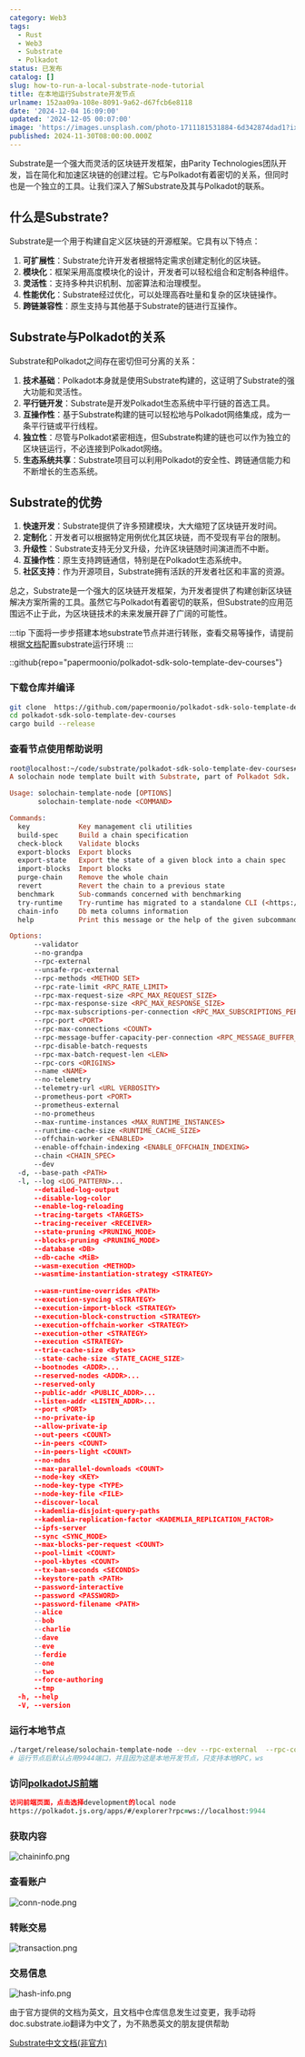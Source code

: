 ```yaml
---
category: Web3
tags:
  - Rust
  - Web3
  - Substrate
  - Polkadot
status: 已发布
catalog: []
slug: how-to-run-a-local-substrate-node-tutorial
title: 在本地运行Substrate开发节点
urlname: 152aa09a-108e-8091-9a62-d67fcb6e8118
date: '2024-12-04 16:09:00'
updated: '2024-12-05 00:07:00'
image: 'https://images.unsplash.com/photo-1711181531884-6d342874dad1?ixlib=rb-4.0.3&q=85&fm=jpg&crop=entropy&cs=srgb'
published: 2024-11-30T08:00:00.000Z
---
```


Substrate是一个强大而灵活的区块链开发框架，由Parity Technologies团队开发，旨在简化和加速区块链的创建过程。它与Polkadot有着密切的关系，但同时也是一个独立的工具。让我们深入了解Substrate及其与Polkadot的联系。


## 什么是Substrate?


Substrate是一个用于构建自定义区块链的开源框架。它具有以下特点：

1. **可扩展性**：Substrate允许开发者根据特定需求创建定制化的区块链。
2. **模块化**：框架采用高度模块化的设计，开发者可以轻松组合和定制各种组件。
3. **灵活性**：支持多种共识机制、加密算法和治理模型。
4. **性能优化**：Substrate经过优化，可以处理高吞吐量和复杂的区块链操作。
5. **跨链兼容性**：原生支持与其他基于Substrate的链进行互操作。

## Substrate与Polkadot的关系


Substrate和Polkadot之间存在密切但可分离的关系：

1. **技术基础**：Polkadot本身就是使用Substrate构建的，这证明了Substrate的强大功能和灵活性。
2. **平行链开发**：Substrate是开发Polkadot生态系统中平行链的首选工具。
3. **互操作性**：基于Substrate构建的链可以轻松地与Polkadot网络集成，成为一条平行链或平行线程。
4. **独立性**：尽管与Polkadot紧密相连，但Substrate构建的链也可以作为独立的区块链运行，不必连接到Polkadot网络。
5. **生态系统共享**：Substrate项目可以利用Polkadot的安全性、跨链通信能力和不断增长的生态系统。

## Substrate的优势

1. **快速开发**：Substrate提供了许多预建模块，大大缩短了区块链开发时间。
2. **定制化**：开发者可以根据特定用例优化其区块链，而不受现有平台的限制。
3. **升级性**：Substrate支持无分叉升级，允许区块链随时间演进而不中断。
4. **互操作性**：原生支持跨链通信，特别是在Polkadot生态系统中。
5. **社区支持**：作为开源项目，Substrate拥有活跃的开发者社区和丰富的资源。

总之，Substrate是一个强大的区块链开发框架，为开发者提供了构建创新区块链解决方案所需的工具。虽然它与Polkadot有着密切的联系，但Substrate的应用范围远不止于此，为区块链技术的未来发展开辟了广阔的可能性。


:::tip
下面将一步步搭建本地substrate节点并进行转账，查看交易等操作，请提前根据[文档](https://substrate-docs.pages.dev/en/install/macos/?mode=light)配置substrate运行环境
:::


::github{repo="papermoonio/polkadot-sdk-solo-template-dev-courses"}


### 下载仓库并编译


```bash
git clone  https://github.com/papermoonio/polkadot-sdk-solo-template-dev-courses 
cd polkadot-sdk-solo-template-dev-courses
cargo build --release
```


### 查看节点使用帮助说明


```prolog
root@localhost:~/code/substrate/polkadot-sdk-solo-template-dev-courses# ./target/release/solochain-template-node -h
A solochain node template built with Substrate, part of Polkadot Sdk.

Usage: solochain-template-node [OPTIONS]
       solochain-template-node <COMMAND>

Commands:
  key            Key management cli utilities
  build-spec     Build a chain specification
  check-block    Validate blocks
  export-blocks  Export blocks
  export-state   Export the state of a given block into a chain spec
  import-blocks  Import blocks
  purge-chain    Remove the whole chain
  revert         Revert the chain to a previous state
  benchmark      Sub-commands concerned with benchmarking
  try-runtime    Try-runtime has migrated to a standalone CLI (<https://github.com/paritytech/try-runtime-cli>). The subcommand exists as a stub and deprecation notice. It will be removed entirely some time after January 2024
  chain-info     Db meta columns information
  help           Print this message or the help of the given subcommand(s)

Options:
      --validator                                                                                Enable validator mode
      --no-grandpa                                                                               Disable GRANDPA
      --rpc-external                                                                             Listen to all RPC interfaces (default: local)
      --unsafe-rpc-external                                                                      Listen to all RPC interfaces
      --rpc-methods <METHOD SET>                                                                 RPC methods to expose. [default: auto] [possible values: auto, safe, unsafe]
      --rpc-rate-limit <RPC_RATE_LIMIT>                                                          RPC rate limiting (calls/minute) for each connection
      --rpc-max-request-size <RPC_MAX_REQUEST_SIZE>                                              Set the maximum RPC request payload size for both HTTP and WS in megabytes [default: 15]
      --rpc-max-response-size <RPC_MAX_RESPONSE_SIZE>                                            Set the maximum RPC response payload size for both HTTP and WS in megabytes [default: 15]
      --rpc-max-subscriptions-per-connection <RPC_MAX_SUBSCRIPTIONS_PER_CONNECTION>              Set the maximum concurrent subscriptions per connection [default: 1024]
      --rpc-port <PORT>                                                                          Specify JSON-RPC server TCP port
      --rpc-max-connections <COUNT>                                                              Maximum number of RPC server connections [default: 100]
      --rpc-message-buffer-capacity-per-connection <RPC_MESSAGE_BUFFER_CAPACITY_PER_CONNECTION>  The number of messages the RPC server is allowed to keep in memory [default: 64]
      --rpc-disable-batch-requests                                                               Disable RPC batch requests
      --rpc-max-batch-request-len <LEN>                                                          Limit the max length per RPC batch request
      --rpc-cors <ORIGINS>                                                                       Specify browser *origins* allowed to access the HTTP & WS RPC servers
      --name <NAME>                                                                              The human-readable name for this node
      --no-telemetry                                                                             Disable connecting to the Substrate telemetry server
      --telemetry-url <URL VERBOSITY>                                                            The URL of the telemetry server to connect to
      --prometheus-port <PORT>                                                                   Specify Prometheus exporter TCP Port
      --prometheus-external                                                                      Expose Prometheus exporter on all interfaces
      --no-prometheus                                                                            Do not expose a Prometheus exporter endpoint
      --max-runtime-instances <MAX_RUNTIME_INSTANCES>                                            The size of the instances cache for each runtime [max: 32] [default: 8]
      --runtime-cache-size <RUNTIME_CACHE_SIZE>                                                  Maximum number of different runtimes that can be cached [default: 2]
      --offchain-worker <ENABLED>                                                                Execute offchain workers on every block [default: when-authority] [possible values: always, never, when-authority]
      --enable-offchain-indexing <ENABLE_OFFCHAIN_INDEXING>                                      Enable offchain indexing API [default: false] [possible values: true, false]
      --chain <CHAIN_SPEC>                                                                       Specify the chain specification
      --dev                                                                                      Specify the development chain
  -d, --base-path <PATH>                                                                         Specify custom base path
  -l, --log <LOG_PATTERN>...                                                                     Sets a custom logging filter (syntax: `<target>=<level>`)
      --detailed-log-output                                                                      Enable detailed log output
      --disable-log-color                                                                        Disable log color output
      --enable-log-reloading                                                                     Enable feature to dynamically update and reload the log filter
      --tracing-targets <TARGETS>                                                                Sets a custom profiling filter
      --tracing-receiver <RECEIVER>                                                              Receiver to process tracing messages [default: log] [possible values: log]
      --state-pruning <PRUNING_MODE>                                                             Specify the state pruning mode
      --blocks-pruning <PRUNING_MODE>                                                            Specify the blocks pruning mode [default: archive-canonical]
      --database <DB>                                                                            Select database backend to use [possible values: rocksdb, paritydb, auto, paritydb-experimental]
      --db-cache <MiB>                                                                           Limit the memory the database cache can use
      --wasm-execution <METHOD>                                                                  Method for executing Wasm runtime code [default: compiled] [possible values: interpreted-i-know-what-i-do, compiled]
      --wasmtime-instantiation-strategy <STRATEGY>                                               The WASM instantiation method to use [default: pooling-copy-on-write] [possible values: pooling-copy-on-write, recreate-instance-copy-on-write, pooling,
                                                                                                 recreate-instance]
      --wasm-runtime-overrides <PATH>                                                            Specify the path where local WASM runtimes are stored
      --execution-syncing <STRATEGY>                                                             Runtime execution strategy for importing blocks during initial sync [possible values: native, wasm, both, native-else-wasm]
      --execution-import-block <STRATEGY>                                                        Runtime execution strategy for general block import (including locally authored blocks) [possible values: native, wasm, both, native-else-wasm]
      --execution-block-construction <STRATEGY>                                                  Runtime execution strategy for constructing blocks [possible values: native, wasm, both, native-else-wasm]
      --execution-offchain-worker <STRATEGY>                                                     Runtime execution strategy for offchain workers [possible values: native, wasm, both, native-else-wasm]
      --execution-other <STRATEGY>                                                               Runtime execution strategy when not syncing, importing or constructing blocks [possible values: native, wasm, both, native-else-wasm]
      --execution <STRATEGY>                                                                     The execution strategy that should be used by all execution contexts [possible values: native, wasm, both, native-else-wasm]
      --trie-cache-size <Bytes>                                                                  Specify the state cache size [default: 67108864]
      --state-cache-size <STATE_CACHE_SIZE>                                                      DEPRECATED: switch to `--trie-cache-size`
      --bootnodes <ADDR>...                                                                      Specify a list of bootnodes
      --reserved-nodes <ADDR>...                                                                 Specify a list of reserved node addresses
      --reserved-only                                                                            Whether to only synchronize the chain with reserved nodes
      --public-addr <PUBLIC_ADDR>...                                                             Public address that other nodes will use to connect to this node
      --listen-addr <LISTEN_ADDR>...                                                             Listen on this multiaddress
      --port <PORT>                                                                              Specify p2p protocol TCP port
      --no-private-ip                                                                            Always forbid connecting to private IPv4/IPv6 addresses
      --allow-private-ip                                                                         Always accept connecting to private IPv4/IPv6 addresses
      --out-peers <COUNT>                                                                        Number of outgoing connections we're trying to maintain [default: 8]
      --in-peers <COUNT>                                                                         Maximum number of inbound full nodes peers [default: 32]
      --in-peers-light <COUNT>                                                                   Maximum number of inbound light nodes peers [default: 100]
      --no-mdns                                                                                  Disable mDNS discovery (default: true)
      --max-parallel-downloads <COUNT>                                                           Maximum number of peers from which to ask for the same blocks in parallel [default: 5]
      --node-key <KEY>                                                                           Secret key to use for p2p networking
      --node-key-type <TYPE>                                                                     Crypto primitive to use for p2p networking [default: ed25519] [possible values: ed25519]
      --node-key-file <FILE>                                                                     File from which to read the node's secret key to use for p2p networking
      --discover-local                                                                           Enable peer discovery on local networks
      --kademlia-disjoint-query-paths                                                            Require iterative Kademlia DHT queries to use disjoint paths
      --kademlia-replication-factor <KADEMLIA_REPLICATION_FACTOR>                                Kademlia replication factor [default: 20]
      --ipfs-server                                                                              Join the IPFS network and serve transactions over bitswap protocol
      --sync <SYNC_MODE>                                                                         Blockchain syncing mode. [default: full] [possible values: full, fast, fast-unsafe, warp]
      --max-blocks-per-request <COUNT>                                                           Maximum number of blocks per request [default: 64]
      --pool-limit <COUNT>                                                                       Maximum number of transactions in the transaction pool [default: 8192]
      --pool-kbytes <COUNT>                                                                      Maximum number of kilobytes of all transactions stored in the pool [default: 20480]
      --tx-ban-seconds <SECONDS>                                                                 How long a transaction is banned for
      --keystore-path <PATH>                                                                     Specify custom keystore path
      --password-interactive                                                                     Use interactive shell for entering the password used by the keystore
      --password <PASSWORD>                                                                      Password used by the keystore
      --password-filename <PATH>                                                                 File that contains the password used by the keystore
      --alice                                                                                    Shortcut for `--name Alice --validator`
      --bob                                                                                      Shortcut for `--name Bob --validator`
      --charlie                                                                                  Shortcut for `--name Charlie --validator`
      --dave                                                                                     Shortcut for `--name Dave --validator`
      --eve                                                                                      Shortcut for `--name Eve --validator`
      --ferdie                                                                                   Shortcut for `--name Ferdie --validator`
      --one                                                                                      Shortcut for `--name One --validator`
      --two                                                                                      Shortcut for `--name Two --validator`
      --force-authoring                                                                          Enable authoring even when offline
      --tmp                                                                                      Run a temporary node
  -h, --help                                                                                     Print help (see more with '--help')
  -V, --version                                                                                  Print version
```


### 运行本地节点


```bash
./target/release/solochain-template-node --dev --rpc-external  --rpc-cors all
# 运行节点后默认占用9944端口，并且因为这是本地开发节点，只支持本地RPC，ws
```


### 访问[polkadotJS前端](https://polkadot.js.org/apps/#/explorer?rpc=ws://localhost:9944)


```prolog
访问前端页面，点击选择development的local node
https://polkadot.js.org/apps/#/explorer?rpc=ws://localhost:9944
```


### 获取内容


![chaininfo.png](https://prod-files-secure.s3.us-west-2.amazonaws.com/5d24fe63-e567-4804-86f9-9fdc62e13082/89be5adf-5619-4306-be75-45b425e3c446/chaininfo.png?X-Amz-Algorithm=AWS4-HMAC-SHA256&X-Amz-Content-Sha256=UNSIGNED-PAYLOAD&X-Amz-Credential=ASIAZI2LB4665DZIN7S7%2F20250318%2Fus-west-2%2Fs3%2Faws4_request&X-Amz-Date=20250318T213222Z&X-Amz-Expires=3600&X-Amz-Security-Token=IQoJb3JpZ2luX2VjEA0aCXVzLXdlc3QtMiJGMEQCIAddyl2yA%2BWZ2GuK2YRdOOWsbwl60Grf1PMPa%2BTm8eK1AiBgsiBpdTDwTreM7vMyJrojwlovfbwf1dVslAbm%2Bg0QtSr%2FAwhmEAAaDDYzNzQyMzE4MzgwNSIM%2Falx%2FB8MPjMIZXvOKtwDiBIFiveGm69zROsgA%2Buad5MPM7CXwLmFljb5Z7%2F0Gh5RY5xLOgcCj1NM9eUWuUWt%2FTyLl6mbLYKldb5%2BKXyKTCq%2B0eCiadCtQyXaah0c0oH3kGLvFA6kJB6ToDD5PMnirTjgKWpLLMibEhCbLdt9Te7bkyPu46kFk65YSLm78xCgoF4GFAd9mQtzna%2F683f5%2FSJfPGHhKBB7ouRl2sowmw%2FVnv4SuLJxmmCjOAC9TALAaqqZzHnQrAuNummTl%2FMM5hcNps04q%2BSDPuYaDoFWVFChn182rqwoWyOyhDq1s3YvJqvuBurIdwecNHrp2yV1MPLJ651fZJtqfo53Lbw0U5WMrLGZmyx1uoZkXDu0t02fArzm9FnUzpiEdsyQAvUYp1iTKVz23uLdPAcNaV87aN6puRgaDCTPZnMMC87O%2BnZNBuVT%2Bvtn0VXvcIiQ4tQFsKs4oUHw6n9szdcd1iAxIaBQEvtWbYRCtoCfKhsUQAUECsluVyS%2FBJWy04rc5Sjc46t2VhYChJm9a0JpjPcXDKWs89Os1DfkeGvzjqHaB6mLf8rhy7FrhExZHnCyXrnRQIe3ye3TQ0%2Bf0uwc5Mlk5IMrtRbPuutE4F9amDASKjABkS%2FgdVGOQNcoKTgw46%2FnvgY6pgEuYogxIkElgLuWxJuGJR8tv%2FlnF134Ru0I94%2F0vfUFxrYohTyjKWLJK%2B3LC2oz6KLpfTAXEwC1NLMz7hg8oOQhrj9wgKz89TRRRhgU2DUFiAbM%2FNKlR%2BNXlpoiZ44La3KAj7hy%2Bo2vuyrG5QogdaN8rkPpAqiBk%2FKZioQkY19fDRoII5hJRK3NU7fFy9g1OjnU62hqzN%2FHAZl0uRZSYm6RaHz6wpjX&X-Amz-Signature=03f8137e8222c99c6ae3a1bb574fe3b8642ac8c2d82d0416b4846bcf00fa7a1a&X-Amz-SignedHeaders=host&x-id=GetObject)


### 查看账户


![conn-node.png](https://prod-files-secure.s3.us-west-2.amazonaws.com/5d24fe63-e567-4804-86f9-9fdc62e13082/05964f92-c6d8-42d1-b4a1-b3a852295683/conn-node.png?X-Amz-Algorithm=AWS4-HMAC-SHA256&X-Amz-Content-Sha256=UNSIGNED-PAYLOAD&X-Amz-Credential=ASIAZI2LB4665DZIN7S7%2F20250318%2Fus-west-2%2Fs3%2Faws4_request&X-Amz-Date=20250318T213222Z&X-Amz-Expires=3600&X-Amz-Security-Token=IQoJb3JpZ2luX2VjEA0aCXVzLXdlc3QtMiJGMEQCIAddyl2yA%2BWZ2GuK2YRdOOWsbwl60Grf1PMPa%2BTm8eK1AiBgsiBpdTDwTreM7vMyJrojwlovfbwf1dVslAbm%2Bg0QtSr%2FAwhmEAAaDDYzNzQyMzE4MzgwNSIM%2Falx%2FB8MPjMIZXvOKtwDiBIFiveGm69zROsgA%2Buad5MPM7CXwLmFljb5Z7%2F0Gh5RY5xLOgcCj1NM9eUWuUWt%2FTyLl6mbLYKldb5%2BKXyKTCq%2B0eCiadCtQyXaah0c0oH3kGLvFA6kJB6ToDD5PMnirTjgKWpLLMibEhCbLdt9Te7bkyPu46kFk65YSLm78xCgoF4GFAd9mQtzna%2F683f5%2FSJfPGHhKBB7ouRl2sowmw%2FVnv4SuLJxmmCjOAC9TALAaqqZzHnQrAuNummTl%2FMM5hcNps04q%2BSDPuYaDoFWVFChn182rqwoWyOyhDq1s3YvJqvuBurIdwecNHrp2yV1MPLJ651fZJtqfo53Lbw0U5WMrLGZmyx1uoZkXDu0t02fArzm9FnUzpiEdsyQAvUYp1iTKVz23uLdPAcNaV87aN6puRgaDCTPZnMMC87O%2BnZNBuVT%2Bvtn0VXvcIiQ4tQFsKs4oUHw6n9szdcd1iAxIaBQEvtWbYRCtoCfKhsUQAUECsluVyS%2FBJWy04rc5Sjc46t2VhYChJm9a0JpjPcXDKWs89Os1DfkeGvzjqHaB6mLf8rhy7FrhExZHnCyXrnRQIe3ye3TQ0%2Bf0uwc5Mlk5IMrtRbPuutE4F9amDASKjABkS%2FgdVGOQNcoKTgw46%2FnvgY6pgEuYogxIkElgLuWxJuGJR8tv%2FlnF134Ru0I94%2F0vfUFxrYohTyjKWLJK%2B3LC2oz6KLpfTAXEwC1NLMz7hg8oOQhrj9wgKz89TRRRhgU2DUFiAbM%2FNKlR%2BNXlpoiZ44La3KAj7hy%2Bo2vuyrG5QogdaN8rkPpAqiBk%2FKZioQkY19fDRoII5hJRK3NU7fFy9g1OjnU62hqzN%2FHAZl0uRZSYm6RaHz6wpjX&X-Amz-Signature=403ffb8eb021116641aec0334643c88b0f59ece9139ef6354c6a22391a2dcdd8&X-Amz-SignedHeaders=host&x-id=GetObject)


### 转账交易


![transaction.png](https://prod-files-secure.s3.us-west-2.amazonaws.com/5d24fe63-e567-4804-86f9-9fdc62e13082/65593d3b-9b56-4fbe-a383-1447c903127f/transaction.png?X-Amz-Algorithm=AWS4-HMAC-SHA256&X-Amz-Content-Sha256=UNSIGNED-PAYLOAD&X-Amz-Credential=ASIAZI2LB4665DZIN7S7%2F20250318%2Fus-west-2%2Fs3%2Faws4_request&X-Amz-Date=20250318T213222Z&X-Amz-Expires=3600&X-Amz-Security-Token=IQoJb3JpZ2luX2VjEA0aCXVzLXdlc3QtMiJGMEQCIAddyl2yA%2BWZ2GuK2YRdOOWsbwl60Grf1PMPa%2BTm8eK1AiBgsiBpdTDwTreM7vMyJrojwlovfbwf1dVslAbm%2Bg0QtSr%2FAwhmEAAaDDYzNzQyMzE4MzgwNSIM%2Falx%2FB8MPjMIZXvOKtwDiBIFiveGm69zROsgA%2Buad5MPM7CXwLmFljb5Z7%2F0Gh5RY5xLOgcCj1NM9eUWuUWt%2FTyLl6mbLYKldb5%2BKXyKTCq%2B0eCiadCtQyXaah0c0oH3kGLvFA6kJB6ToDD5PMnirTjgKWpLLMibEhCbLdt9Te7bkyPu46kFk65YSLm78xCgoF4GFAd9mQtzna%2F683f5%2FSJfPGHhKBB7ouRl2sowmw%2FVnv4SuLJxmmCjOAC9TALAaqqZzHnQrAuNummTl%2FMM5hcNps04q%2BSDPuYaDoFWVFChn182rqwoWyOyhDq1s3YvJqvuBurIdwecNHrp2yV1MPLJ651fZJtqfo53Lbw0U5WMrLGZmyx1uoZkXDu0t02fArzm9FnUzpiEdsyQAvUYp1iTKVz23uLdPAcNaV87aN6puRgaDCTPZnMMC87O%2BnZNBuVT%2Bvtn0VXvcIiQ4tQFsKs4oUHw6n9szdcd1iAxIaBQEvtWbYRCtoCfKhsUQAUECsluVyS%2FBJWy04rc5Sjc46t2VhYChJm9a0JpjPcXDKWs89Os1DfkeGvzjqHaB6mLf8rhy7FrhExZHnCyXrnRQIe3ye3TQ0%2Bf0uwc5Mlk5IMrtRbPuutE4F9amDASKjABkS%2FgdVGOQNcoKTgw46%2FnvgY6pgEuYogxIkElgLuWxJuGJR8tv%2FlnF134Ru0I94%2F0vfUFxrYohTyjKWLJK%2B3LC2oz6KLpfTAXEwC1NLMz7hg8oOQhrj9wgKz89TRRRhgU2DUFiAbM%2FNKlR%2BNXlpoiZ44La3KAj7hy%2Bo2vuyrG5QogdaN8rkPpAqiBk%2FKZioQkY19fDRoII5hJRK3NU7fFy9g1OjnU62hqzN%2FHAZl0uRZSYm6RaHz6wpjX&X-Amz-Signature=e6a334f585a16cafc3a5d61fc2962d0b6819357d5f947b507876bf12dfcb05b5&X-Amz-SignedHeaders=host&x-id=GetObject)


### 交易信息


![hash-info.png](https://prod-files-secure.s3.us-west-2.amazonaws.com/5d24fe63-e567-4804-86f9-9fdc62e13082/7b9b0ba8-edf2-4998-9e9d-9cde7a64aa23/hash-info.png?X-Amz-Algorithm=AWS4-HMAC-SHA256&X-Amz-Content-Sha256=UNSIGNED-PAYLOAD&X-Amz-Credential=ASIAZI2LB4665DZIN7S7%2F20250318%2Fus-west-2%2Fs3%2Faws4_request&X-Amz-Date=20250318T213222Z&X-Amz-Expires=3600&X-Amz-Security-Token=IQoJb3JpZ2luX2VjEA0aCXVzLXdlc3QtMiJGMEQCIAddyl2yA%2BWZ2GuK2YRdOOWsbwl60Grf1PMPa%2BTm8eK1AiBgsiBpdTDwTreM7vMyJrojwlovfbwf1dVslAbm%2Bg0QtSr%2FAwhmEAAaDDYzNzQyMzE4MzgwNSIM%2Falx%2FB8MPjMIZXvOKtwDiBIFiveGm69zROsgA%2Buad5MPM7CXwLmFljb5Z7%2F0Gh5RY5xLOgcCj1NM9eUWuUWt%2FTyLl6mbLYKldb5%2BKXyKTCq%2B0eCiadCtQyXaah0c0oH3kGLvFA6kJB6ToDD5PMnirTjgKWpLLMibEhCbLdt9Te7bkyPu46kFk65YSLm78xCgoF4GFAd9mQtzna%2F683f5%2FSJfPGHhKBB7ouRl2sowmw%2FVnv4SuLJxmmCjOAC9TALAaqqZzHnQrAuNummTl%2FMM5hcNps04q%2BSDPuYaDoFWVFChn182rqwoWyOyhDq1s3YvJqvuBurIdwecNHrp2yV1MPLJ651fZJtqfo53Lbw0U5WMrLGZmyx1uoZkXDu0t02fArzm9FnUzpiEdsyQAvUYp1iTKVz23uLdPAcNaV87aN6puRgaDCTPZnMMC87O%2BnZNBuVT%2Bvtn0VXvcIiQ4tQFsKs4oUHw6n9szdcd1iAxIaBQEvtWbYRCtoCfKhsUQAUECsluVyS%2FBJWy04rc5Sjc46t2VhYChJm9a0JpjPcXDKWs89Os1DfkeGvzjqHaB6mLf8rhy7FrhExZHnCyXrnRQIe3ye3TQ0%2Bf0uwc5Mlk5IMrtRbPuutE4F9amDASKjABkS%2FgdVGOQNcoKTgw46%2FnvgY6pgEuYogxIkElgLuWxJuGJR8tv%2FlnF134Ru0I94%2F0vfUFxrYohTyjKWLJK%2B3LC2oz6KLpfTAXEwC1NLMz7hg8oOQhrj9wgKz89TRRRhgU2DUFiAbM%2FNKlR%2BNXlpoiZ44La3KAj7hy%2Bo2vuyrG5QogdaN8rkPpAqiBk%2FKZioQkY19fDRoII5hJRK3NU7fFy9g1OjnU62hqzN%2FHAZl0uRZSYm6RaHz6wpjX&X-Amz-Signature=8bd70b31d241282c03d70a2906708dd8fa718021f77e6d03a805511c8855bdff&X-Amz-SignedHeaders=host&x-id=GetObject)


由于官方提供的文档为英文，且文档中仓库信息发生过变更，我手动将doc.substrate.io翻译为中文了，为不熟悉英文的朋友提供帮助


[ Substrate中文文档(非官方)](https://substrate-docs.pages.dev/en/tutorials/build-a-blockchain/?mode=light)

